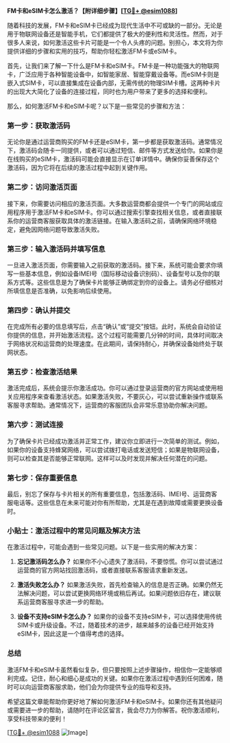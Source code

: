 **FM卡和eSIM卡怎么激活？【附详细步骤】[[TG💪+ @esim1088](https://t.me/s/esim1088)]**

随着科技的发展，FM卡和eSIM卡已经成为现代生活中不可或缺的一部分。无论是用于物联网设备还是智能手机，它们都提供了极大的便利性和灵活性。然而，对于很多人来说，如何激活这些卡片可能是一个令人头疼的问题。别担心，本文将为你提供详细的步骤和实用的技巧，帮助你轻松激活FM卡或eSIM卡。

首先，让我们来了解一下什么是FM卡和eSIM卡。FM卡是一种功能强大的物联网卡，广泛应用于各种智能设备中，如智能家居、智能穿戴设备等。而eSIM卡则是嵌入式SIM卡，可以直接集成在设备内部，无需传统的物理SIM卡槽。这两种卡片的出现大大简化了设备的连接过程，同时也为用户带来了更多的选择和便利。

那么，如何激活FM卡和eSIM卡呢？以下是一些常见的步骤和方法：

### **第一步：获取激活码**
无论你是通过运营商购买的FM卡还是eSIM卡，第一步都是获取激活码。通常情况下，激活码会随卡一同提供，或者可以通过短信、邮件等方式发送给你。如果你是在线购买的eSIM卡，激活码可能会直接显示在订单详情中。确保你妥善保存这个激活码，因为它将在后续的激活过程中起到关键作用。

### **第二步：访问激活页面**
接下来，你需要访问相应的激活页面。大多数运营商都会提供一个专门的网站或应用程序用于激活FM卡和eSIM卡。你可以通过搜索引擎查找相关信息，或者直接联系你的运营商客服获取具体的激活链接。在输入激活码之前，请确保网络环境稳定，避免因网络问题导致激活失败。

### **第三步：输入激活码并填写信息**
一旦进入激活页面，你需要输入之前获取的激活码。接下来，系统可能会要求你填写一些基本信息，例如设备IMEI号（国际移动设备识别码）、设备型号以及你的联系方式等。这些信息是为了确保卡片能够正确绑定到你的设备上。请务必仔细核对所填信息是否准确，以免影响后续使用。

### **第四步：确认并提交**
在完成所有必要的信息填写后，点击“确认”或“提交”按钮。此时，系统会自动验证你提供的信息，并开始激活流程。这个过程可能需要几分钟的时间，具体时间取决于网络状况和运营商的处理速度。在此期间，请保持耐心，并确保设备始终处于联网状态。

### **第五步：检查激活结果**
激活完成后，系统会提示你激活成功。你可以通过登录运营商的官方网站或使用相关应用程序来查看激活状态。如果激活失败，不要灰心，可以尝试重新操作或联系客服寻求帮助。通常情况下，运营商的客服团队会非常乐意协助你解决问题。

### **第六步：测试连接**
为了确保卡片已经成功激活并正常工作，建议你立即进行一次简单的测试。例如，如果你的设备支持蜂窝网络，可以尝试拨打电话或发送短信；如果是物联网设备，则可以检查其是否能够正常联网。这样可以及时发现并解决任何潜在的问题。

### **第七步：保存重要信息**
最后，别忘了保存与卡片相关的所有重要信息，包括激活码、IMEI号、运营商客服电话等。这些信息在未来可能对你有所帮助，尤其是在遇到故障或需要更换设备时。

### **小贴士：激活过程中的常见问题及解决方法**

在激活过程中，可能会遇到一些常见问题。以下是一些实用的解决方案：

1. **忘记激活码怎么办？**
   如果你不小心遗失了激活码，不要惊慌。你可以尝试通过运营商的官方网站找回激活码，或者直接联系客服请求重新发送。

2. **激活失败怎么办？**
   如果激活失败，首先检查输入的信息是否正确。如果仍然无法解决问题，可以尝试更换网络环境或稍后再试。如果问题依旧存在，建议联系运营商客服寻求进一步的帮助。

3. **设备不支持eSIM卡怎么办？**
   如果你的设备不支持eSIM卡，可以选择使用传统SIM卡或升级设备。不过，随着技术的进步，越来越多的设备已经开始支持eSIM卡，因此这是一个值得考虑的选择。

### **总结**

激活FM卡和eSIM卡虽然看似复杂，但只要按照上述步骤操作，相信你一定能够顺利完成。记住，耐心和细心是成功的关键。如果你在激活过程中遇到任何困难，随时可以向运营商客服求助，他们会为你提供专业的指导和支持。

希望这篇文章能帮助你更好地了解如何激活FM卡和eSIM卡。如果你还有其他疑问或需要进一步的帮助，请随时在评论区留言，我会尽力为你解答。祝你激活顺利，享受科技带来的便利！

[[TG💪+ @esim1088](https://t.me/s/esim1088) ![Image](https://i.postimg.cc/4NQfJmqS/Snipaste-2025-05-13-00-14-12.png)]